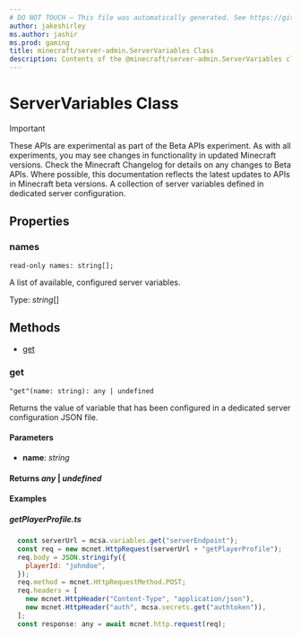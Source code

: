 ```yaml
---
# DO NOT TOUCH — This file was automatically generated. See https://github.com/mojang/minecraftapidocsgenerator to modify descriptions, examples, etc.
author: jakeshirley
ms.author: jashir
ms.prod: gaming
title: minecraft/server-admin.ServerVariables Class
description: Contents of the @minecraft/server-admin.ServerVariables class.
---
```

# ServerVariables Class
>[!IMPORTANT]
>These APIs are experimental as part of the Beta APIs experiment. As with all experiments, you may see changes in functionality in updated Minecraft versions. Check the Minecraft Changelog for details on any changes to Beta APIs. Where possible, this documentation reflects the latest updates to APIs in Minecraft beta versions.
A collection of server variables defined in dedicated server configuration.

## Properties

### **names**
`read-only names: string[];`

A list of available, configured server variables.

Type: *string*[]

## Methods
- [get](#get)

### **get**
`
"get"(name: string): any | undefined
`

Returns the value of variable that has been configured in a dedicated server configuration JSON file.

#### **Parameters**
- **name**: *string*

#### **Returns** *any* | *undefined*

#### **Examples**
##### *getPlayerProfile.ts*
```javascript
  const serverUrl = mcsa.variables.get("serverEndpoint");
  const req = new mcnet.HttpRequest(serverUrl + "getPlayerProfile");
  req.body = JSON.stringify({
    playerId: "johndoe",
  });
  req.method = mcnet.HttpRequestMethod.POST;
  req.headers = [
    new mcnet.HttpHeader("Content-Type", "application/json"),
    new mcnet.HttpHeader("auth", mcsa.secrets.get("authtoken")),
  ];
  const response: any = await mcnet.http.request(req);
```
